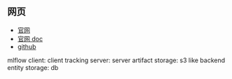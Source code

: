 
## 网页

- [官网](https://mlflow.org/)
- [官网 doc](https://mlflow.org/docs/latest/index.html)
- [github](https://github.com/mlflow/mlflow)

mlflow client: client
tracking server: server
artifact storage: s3 like
backend entity storage: db